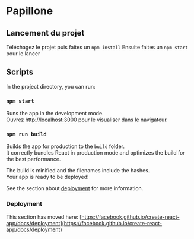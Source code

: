 # Papillone

## Lancement du projet
Téléchagez le projet puis faites un `npm install`
Ensuite faites un `npm start` pour le lancer

## Scripts
In the project directory, you can run:

### `npm start`

Runs the app in the development mode.\
Ouvrez [http://localhost:3000](http://localhost:3000) pour le visualiser dans le navigateur.


### `npm run build`

Builds the app for production to the `build` folder.\
It correctly bundles React in production mode and optimizes the build for the best performance.

The build is minified and the filenames include the hashes.\
Your app is ready to be deployed!

See the section about [deployment](https://facebook.github.io/create-react-app/docs/deployment) for more information.

### Deployment

This section has moved here: [https://facebook.github.io/create-react-app/docs/deployment](https://facebook.github.io/create-react-app/docs/deployment)
